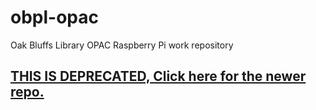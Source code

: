 # obpl-opac

Oak Bluffs Library OPAC Raspberry Pi work repository

## [THIS IS DEPRECATED, Click here for the newer repo.](https://github.com/HenryFBP/VagrantPackerFiles/tree/master/vagrant/raspberry-pi-library-reference-pc)

